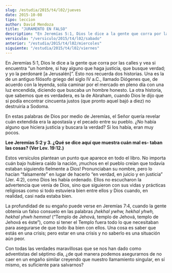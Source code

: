 ```yaml
---
slug: /estudia/2015/t4/l02/jueves
date: 2015-10-08
tipo: leccion
author: David Mendoza
title: "JURAMENTO EN FALSO"
description: "En Jeremías 5:1, Dios le dice a la gente que corra por las calles y vea si encuentra “un hombre, si hay alguno que haga justicia, que busque verdad; y yo la perdonaré [a Jerusalén]”. Esto nos recuerda dos historias. Una es la de un antiguo filósofo griego del siglo IV a.C., llamado Diógenes que, de acuerdo con la leyenda, solía caminar por el mercado en pleno día con una luz encendida..."
versiculo: "/versiculo/2015/t4/l02/sabado"
anterior: "/estudia/2015/t4/l02/miercoles"
siguiente: "/estudia/2015/t4/l02/viernes"
---
```


En Jeremías 5:1, Dios le dice a la gente que corra por las calles y vea si encuentra “un hombre, si hay alguno que haga justicia, que busque verdad; y yo la perdonaré [a Jerusalén]”. Esto nos recuerda dos historias. Una es la de un antiguo filósofo griego del siglo IV a.C., llamado Diógenes que, de acuerdo con la leyenda, solía caminar por el mercado en pleno día con una luz encendida, diciendo que buscaba un hombre honesto. La otra historia, que sabemos que es verdadera, es la de Abraham, cuando Dios le dijo que si podía encontrar cincuenta justos (que pronto aquel bajó a diez) no destruiría a Sodoma.

En estas palabras de Dios por medio de Jeremías, el Señor quería revelar cuán extendida era la apostasía y el pecado entre su pueblo. ¿No había alguno que hiciera justicia y buscara la verdad? Si los había, eran muy pocos.

**Lee Jeremías 5:2 y 3. ¿Qué se dice aquí que muestra cuán mal es- taban las cosas? (Ver Lev. 19:12.)**

Estos versículos plantean un punto que aparece en todo el libro. No importa cuán bajo hubiera caído la nación, ¡muchos en el pueblo creían que todavía estaban siguiendo fielmente a Dios! Pronunciaban su nombre, pero lo hacían “falsamente” en lugar de hacerlo “en verdad, en juicio y en justicia” (Jer. 4:2), como Dios les había ordenado. Ellos no escucharon la advertencia que venía de Dios, sino que siguieron con sus vidas y prácticas religiosas como si todo estuviera bien entre ellos y Dios cuando, en realidad, casi nada estaba bien.

La profundidad de su engaño puede verse en Jeremías 7:4, cuando la gente obtenía un falso consuelo en las palabras _¡hekhal ywhw, hekhal yhwh, hekhal yhwh hemma!_ (“Templo de Jehová, templo de Jehová, templo de Jehová es éste”), como si tener el Templo fuera todo lo que necesitaban para asegurarse de que todo iba bien con ellos. Una cosa es saber que estás en una crisis; pero estar en una crisis y no saberlo es una situación aún peor.

Con todas las verdades maravillosas que se nos han dado como adventistas del séptimo día, ¿de qué manera podemos asegurarnos de no caer en un engaño similar creyendo que nuestro llamamiento singular, en sí mismo, es suficiente para salvarnos?
